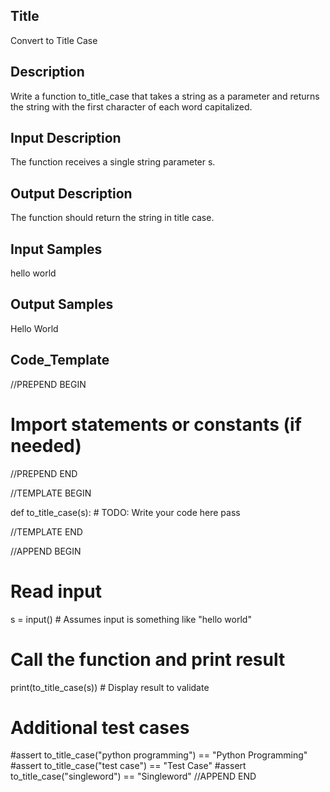 ## Title
Convert to Title Case

## Description
Write a function to_title_case that takes a string as a parameter and returns the string with the first character of each word capitalized.

## Input Description
The function receives a single string parameter s.

## Output Description
The function should return the string in title case.

## Input Samples
hello world


## Output Samples
Hello World


## Code_Template

//PREPEND BEGIN
# Import statements or constants (if needed)
//PREPEND END

//TEMPLATE BEGIN

def to_title_case(s):
    # TODO: Write your code here
    pass

//TEMPLATE END


//APPEND BEGIN
# Read input
s = input()  # Assumes input is something like "hello world"

# Call the function and print result
print(to_title_case(s))  # Display result to validate

# Additional test cases
#assert to_title_case("python programming") == "Python Programming"
#assert to_title_case("test case") == "Test Case"
#assert to_title_case("singleword") == "Singleword"
//APPEND END


